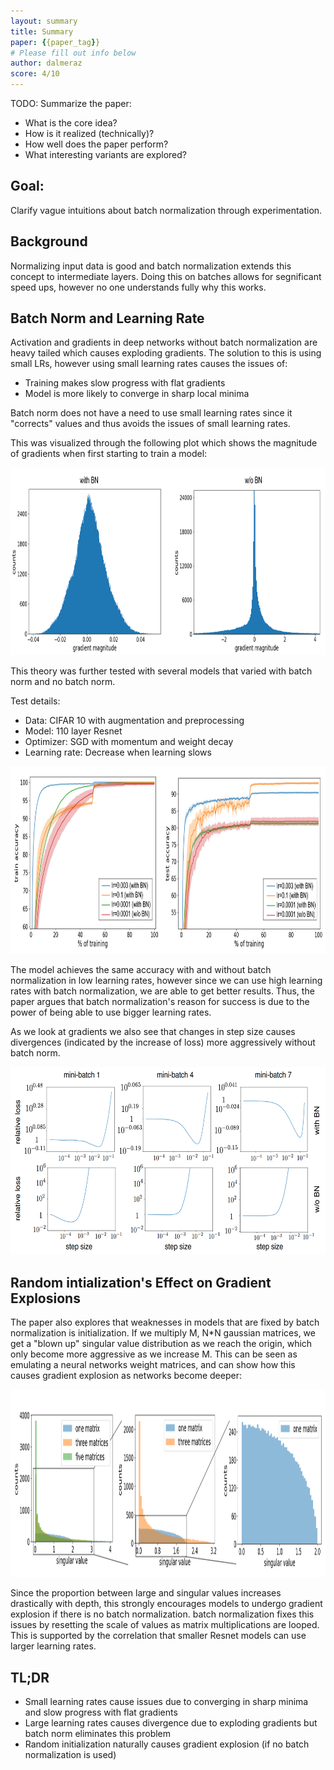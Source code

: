 ```yaml
---
layout: summary
title: Summary
paper: {{paper_tag}}
# Please fill out info below
author: dalmeraz
score: 4/10
---
```


TODO: Summarize the paper:
* What is the core idea?
* How is it realized (technically)?
* How well does the paper perform?
* What interesting variants are explored?

## Goal:
Clarify vague intuitions about batch normalization through experimentation.

## Background
Normalizing input data is good and batch normalization extends this concept to intermediate layers. Doing this on batches allows for segnificant speed ups, however no one understands fully why this works.

## Batch Norm and Learning Rate
Activation and gradients in deep networks without batch normalization are heavy tailed which causes exploding gradients. The solution to this is using small LRs, however using small learning rates causes the issues of:
* Training makes slow progress with flat gradients
* Model is more likely to converge in sharp local minima

Batch norm does not have a need to use small learning rates since it "corrects" values and thus avoids the issues of small learning rates.

This was visualized through the following plot which shows the magnitude of gradients when first starting to train a model:

<p align="center"> <img src="bjorck2018understanding_2_b.png" height="300"/> </p>

This theory was further tested with several models that varied with batch norm and no batch norm.

Test details:
* Data: CIFAR 10 with augmentation and preprocessing
* Model: 110 layer Resnet
* Optimizer: SGD with momentum and weight decay
* Learning rate: Decrease when learning slows

<p align="center"> <img src="bjorck2018understanding_2_a.png" height="300"/> </p>

The model achieves the same accuracy with and without batch normalization in low learning rates, however since we can use high learning rates with batch normalization, we are able to get better results. Thus, the paper argues that batch normalization's reason for success is due to the power of being able to use bigger learning rates.

As we look at gradients we also see that changes in step size causes divergences (indicated by the increase of loss) more aggressively without batch norm.

<p align="center"> <img src="bjorck2018understanding_2_c.png" height="300"/> </p>

## Random intialization's Effect on Gradient Explosions

The paper also explores that weaknesses in models that are fixed by batch normalization is initialization. If we multiply M, N*N gaussian matrices, we get a "blown up" singular value distribution as we reach the origin, which only become more aggressive as we increase M. This can be seen as emulating a neural networks weight matrices, and can show how this causes gradient explosion as networks become deeper:

<p align="center"> <img src="bjorck2018understanding_2_d.png" height="300"/> </p>

Since the proportion between large and singular values increases drastically with  depth, this strongly encourages models to undergo gradient  explosion if there is no batch normalization. batch normalization fixes this issues by resetting the scale of values as matrix multiplications are  looped.  This is supported by the correlation that smaller Resnet models can use larger learning rates.


## TL;DR
* Small learning rates cause issues due to converging in sharp minima and slow progress with flat gradients
* Large learning rates causes divergence due to exploding gradients but batch norm eliminates this problem
* Random initialization naturally causes gradient explosion (if no batch normalization is used)
